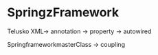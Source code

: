 # SpringzFramework
Telusko
XML-> annotation -> property -> autowired

SpringframeworkmasterClass -> coupling
